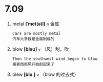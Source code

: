 # 7.09
























1. metal **[ˈmet(ə)l]** `n` 金属
    ```
    Cars are mostly metal
    汽车大多数是金属制成的
    ```

2. blow **[bləʊ]** `v` （风）刮，吹
    ```
    Then the southwest wind began to blow
    接着西南风开始刮起来了
    ```

3. blew **[bluː]** `v` （blow 的过去式）

